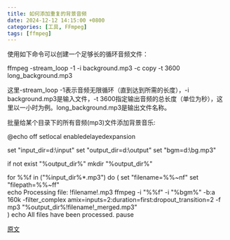 ```yaml
---
title: 如何添加重复的背景音频
date: 2024-12-12 14:15:00 +0800
categories: [工具, FFmpeg]
tags: [ffmpeg]
---
```


使用如下命令可以创建一个足够长的循环音频文件：

ffmpeg -stream_loop -1 -i background.mp3 -c copy -t 3600 long_background.mp3

这里-stream_loop -1表示音频无限循环（直到达到所需的长度），-i background.mp3是输入文件，-t 3600指定输出音频的总长度（单位为秒），这里以一小时为例。long_background.mp3是输出文件名称。

批量给某个目录下的所有音频(mp3)文件添加背景音乐:

@echo off
setlocal enabledelayedexpansion

set "input_dir=d:\input"
set "output_dir=d:\output"
set "bgm=d:\bg.mp3"

if not exist "%output_dir%" mkdir "%output_dir%"

for %%f in ("%input_dir%\*.mp3") do (
    set "filename=%%~nf"
    set "filepath=%%~ff"     
    echo Processing file: !filename!.mp3
    ffmpeg -i "%%f" -i "%bgm%" -b:a 160k -filter_complex amix=inputs=2:duration=first:dropout_transition=2 -f mp3 "%output_dir%\!filename!_merged.mp3"    
)
echo All files have been processed.
pause


[原文](https://www.levenx.com/issues/adding-repeated-background-audio-with-ffmpeg-5t6kaj)